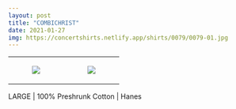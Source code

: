 ```yaml
---
layout: post
title: "COMBICHRIST"
date: 2021-01-27
img: https://concertshirts.netlify.app/shirts/0079/0079-01.jpg
---
```




<table style="width:100%;"><tr><td style="vertical-align:top;">
      <figure class="tmblr-full" data-orig-height="2048" data-orig-width="1365" data-orig-src="https://concertshirts.netlify.app/shirts/0079/0079-01.jpg"><img src="https://64.media.tumblr.com/ccfb8dbf6dde6a45ec1b63d54cd87ee2/529388687a334c34-0f/s540x810/99be463de56b54ba5b8f773ca052e5bddcdc49b5.jpg" data-orig-height="2048" data-orig-width="1365" data-orig-src="https://concertshirts.netlify.app/shirts/0079/0079-01.jpg"/></figure></td>
    <td style="vertical-align:top;">
      <figure class="tmblr-full" data-orig-height="2048" data-orig-width="1365" data-orig-src="https://concertshirts.netlify.app/shirts/0079/0079-02.jpg"><img src="https://64.media.tumblr.com/c0b90bfc400a30c897cb9a7076f27df5/529388687a334c34-da/s540x810/59643d97d16b8dedf5c7e2f2098ef863322d39e6.jpg" data-orig-height="2048" data-orig-width="1365" data-orig-src="https://concertshirts.netlify.app/shirts/0079/0079-02.jpg"/></figure></td>
  </tr></table><p>
  LARGE | 100% Preshrunk Cotton | Hanes
</p>
